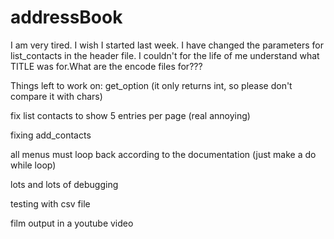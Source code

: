 # addressBook
I am very tired. I wish I started last week.
I have changed the parameters for list_contacts in the header file. I couldn't for the life of me understand what TITLE was for.What are the encode files for???


Things left to work on:
  get_option (it only returns int, so please don't compare it with chars)
  
  fix list contacts to show 5 entries per page (real annoying)
  
  fixing add_contacts
  
  all menus must loop back according to the documentation (just make a do while loop)
  
  lots and lots of debugging
  
  testing with csv file
  
  film output in a youtube video
